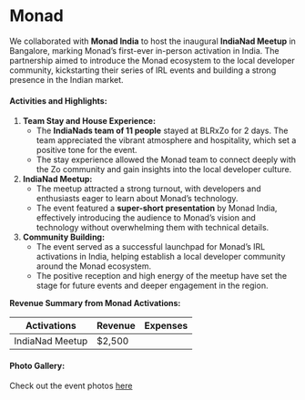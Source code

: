 # Monad

We collaborated with **Monad India** to host the inaugural **IndiaNad Meetup** in Bangalore, marking Monad’s first-ever in-person activation in India. The partnership aimed to introduce the Monad ecosystem to the local developer community, kickstarting their series of IRL events and building a strong presence in the Indian market.

#### **Activities and Highlights:**

1. **Team Stay and House Experience:**
   * The **IndiaNads team of 11 people** stayed at BLRxZo for 2 days. The team appreciated the vibrant atmosphere and hospitality, which set a positive tone for the event.
   * The stay experience allowed the Monad team to connect deeply with the Zo community and gain insights into the local developer culture.
2. **IndiaNad Meetup:**
   * The meetup attracted a strong turnout, with developers and enthusiasts eager to learn about Monad’s technology.
   * The event featured a **super-short presentation** by Monad India, effectively introducing the audience to Monad’s vision and technology without overwhelming them with technical details.
3. **Community Building:**
   * The event served as a successful launchpad for Monad’s IRL activations in India, helping establish a local developer community around the Monad ecosystem.
   * The positive reception and high energy of the meetup have set the stage for future events and deeper engagement in the region.

**Revenue Summary from Monad Activations:**

<table><thead><tr><th>Activations</th><th>Revenue</th><th data-hidden>Expenses</th></tr></thead><tbody><tr><td>IndiaNad Meetup</td><td>$2,500</td><td></td></tr></tbody></table>

#### **Photo Gallery:**

Check out the event photos [here](https://drive.google.com/drive/folders/1uFx5Q_POlt5idbcPzfi7h2JgmOIzInOp)
